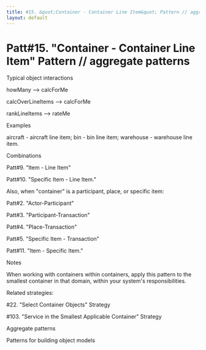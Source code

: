```yaml
---
title: #15. &quot;Container - Container Line Item&quot; Pattern // aggregate patterns
layout: default
---
```




# Patt#15. &quot;Container - Container Line Item&quot; Pattern // aggregate patterns 

 

Typical object interactions 

 howMany --&gt; calcForMe 

 calcOverLineItems --&gt; calcForMe 

 rankLineItems --&gt; rateMe 

Examples

 aircraft - aircraft line item; bin - bin line item; warehouse - warehouse line
item. 

Combinations 

Patt#9. &quot;Item - Line Item&quot; 

Patt#10. &quot;Specific Item - Line Item.&quot; 

 Also, when &quot;container&quot; is a participant, place, or specific item: 

Patt#2. &quot;Actor-Participant&quot; 

Patt#3. &quot;Participant-Transaction&quot; 

Patt#4. &quot;Place-Transaction&quot; 

Patt#5. &quot;Specific Item - Transaction&quot; 

Patt#11. &quot;Item - Specific Item.&quot; 

Notes 

 When working with containers within containers, apply this pattern to the
smallest container in that domain, within your system's responsibilities. 

Related strategies: 

#22. &quot;Select Container Objects&quot; Strategy


#103. &quot;Service in the Smallest Applicable
Container&quot; Strategy 

Aggregate patterns

Patterns for building object models



